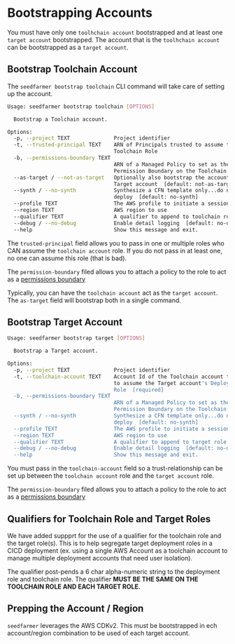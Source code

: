 # Bootstrapping Accounts

You must have only one `toolhchain account` bootstrapped and at least one `target account` bootstrapped.  The account that is the `toolhchain account` can be bootstrapped as a `target account`.


## Bootstrap Toolchain Account
The `seedfarmer bootstrap toolchain` CLI command will take care of setting up the account.  
```bash
Usage: seedfarmer bootstrap toolchain [OPTIONS]

  Bootstrap a Toolchain account.

Options:
  -p, --project TEXT              Project identifier
  -t, --trusted-principal TEXT    ARN of Principals trusted to assume the
                                  Toolchain Role
  -b, --permissions-boundary TEXT
                                  ARN of a Managed Policy to set as the
                                  Permission Boundary on the Toolchain Role
  --as-target / --not-as-target   Optionally also bootstrap the account as a
                                  Target account  [default: not-as-target]
  --synth / --no-synth            Synthesize a CFN template only...do not
                                  deploy  [default: no-synth]
  --profile TEXT                  The AWS profile to initiate a session
  --region TEXT                   AWS region to use
  --qualifier TEXT                A qualifier to append to toolchain role (alpha-numeric char max length of 6)
  --debug / --no-debug            Enable detail logging  [default: no-debug]
  --help                          Show this message and exit.
```

The `trusted-principal` field allows you to pass in one or multiple roles who CAN assume the `toolchain account` role.  If you do not pass in at least one, no one can assume this role (that is bad).

The `permission-boundary` filed allows you to attach a policy to the role to act as a [permissions boundary](https://docs.aws.amazon.com/IAM/latest/UserGuide/access_policies_boundaries.html)

Typically, you can have the `toolchain account` act as the `target account`.  The `as-target` field will bootstrap both in a single command. 


## Bootstrap Target Account

```bash
Usage: seedfarmer bootstrap target [OPTIONS]

  Bootstrap a Target account.

Options:
  -p, --project TEXT              Project identifier
  -t, --toolchain-account TEXT    Account Id of the Toolchain account trusted
                                  to assume the Target account's Deployment
                                  Role  [required]
  -b, --permissions-boundary TEXT
                                  ARN of a Managed Policy to set as the
                                  Permission Boundary on the Toolchain Role
  --synth / --no-synth            Synthesize a CFN template only...do not
                                  deploy  [default: no-synth]
  --profile TEXT                  The AWS profile to initiate a session
  --region TEXT                   AWS region to use
  --qualifier TEXT                A qualifier to append to target role (alpha-numeric char max length of 6)
  --debug / --no-debug            Enable detail logging  [default: no-debug]
  --help                          Show this message and exit.
```

You must pass in the `toolchain-account` field so a trust-relationship can be set up between the `toolchain account` role and the `target account` role.

The `permission-boundary` filed allows you to attach a policy to the role to act as a [permissions boundary](https://docs.aws.amazon.com/IAM/latest/UserGuide/access_policies_boundaries.html)


## Qualifiers for Toolchain Role and Target Roles
We have added suppprt for the use of a qualifier for the toolchain role and the target role(s).  This is to help segregate target deployment roles in a CICD deployment (ex. using a single AWS Account as a toolchain account to manage multiple deployment accounts that need user isolation).  

The qualifier post-pends a 6 char alpha-numeric string to the deployment role and toolchain role.  The qualifier **MUST BE THE SAME ON THE TOOLCHAIN ROLE AND EACH TARGET ROLE.**


## Prepping the Account / Region
`seedfarmer` leverages the AWS CDKv2.  This must be bootstrapped in ech account/region combination to be used of each target account.